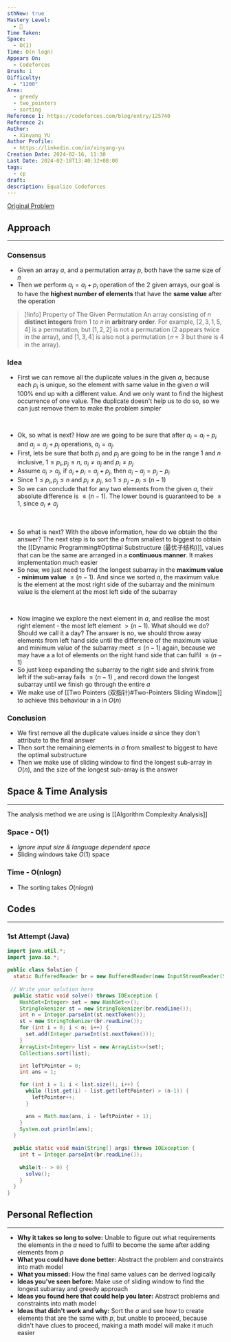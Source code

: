 ```yaml
---
sthNew: true
Mastery Level:
  - 📕
Time Taken: 
Space:
  - O(1)
Time: O(n logn)
Appears On:
  - Codeforces
Brush: 1
Difficulty:
  - "1200"
Area:
  - greedy
  - two_pointers
  - sorting
Reference 1: https://codeforces.com/blog/entry/125740
Reference 2: 
Author:
  - Xinyang YU
Author Profile:
  - https://linkedin.com/in/xinyang-yu
Creation Date: 2024-02-16, 11:30
Last Date: 2024-02-18T13:40:32+08:00
tags:
  - cp
draft: 
description: Equalize Codeforces
---
```

[Original Problem](https://codeforces.com/contest/1928/problem/B)
## Approach
---
### Consensus
- Given an array $a$, and a permutation array $p$, both have the same size of $n$
- Then we perform $a_{i} = a_{i}+p_{i}$ operation of the 2 given arrays, our goal is to have the **highest number of elements** that have the **same value** after the operation

>[!info] Property of The Given Permutation
> An array consisting of $n$ **distinct integers** from 1 to 𝑛 in **arbitrary order**. For example, $[2,3,1,5,4]$ is a permutation, but $[1,2,2]$ is not a permutation ($2$ appears twice in the array), and $[1,3,4]$ is also not a permutation ($𝑛=3$ but there is $4$ in the array).

### Idea
- First we can remove all the duplicate values in the given $a$, because each $p_{i}$ is unique, so the element with same value in the given $a$ will 100% end up with a different value. And we only want to find the highest occurrence of one value. The duplicate doesn't help us to do so, so we can just remove them to make the problem simpler
</br>

- Ok, so what is next? How are we going to be sure that after $a_{i} = a_{i}+p_{i}$ and $a_{j} = a_{j}+p_{j}$ operations, $a_{i} = a_{j}$.
- First, lets be sure that both $p_{i}$ and $p_{j}$ are going to be in the range $1$ and $n$ inclusive, $1 \le p_{i},p_{j} \le n$, $a_{i} \ne a_{j}$ and $p_{i} \ne p_{j}$
- Assume $a_{i} \gt a_{j}$, if $a_{i} + p_{i} = a_{j} + p_{j}$, then $a_{i} - a_{j} = p_{j} - p_{i}$
- Since $1 \le p_{i},p_{j} \le n$ and $p_{i} \ne p_{j}$,  so $1 \le p_{j} - p_{i} \le (n-1)$
- So we can conclude that for any two elements from the given $a$, their absolute difference is $\le (n-1)$. The lower bound is guaranteed to be $\ge 1$, since $a_{i} \ne a_{j}$
</br>

- So what is next? With the above information, how do we obtain the the answer? The next step is to sort the $a$ from smallest to biggest to obtain the [[Dynamic Programming#Optimal Substructure (最优子结构)]], values that can be the same are arranged in a **continuous manner**. It makes implementation much easier
- So now, we just need to find the longest subarray in the **maximum value - minimum value** $\le (n-1)$. And since we sorted $a$, the maximum value is the element at the most right side of the subarray and the minimum value is the element at the most left side of the subarray
</br>

- Now imagine we explore the next element in $a$, and realise the most right element - the most left element $\gt (n-1)$. What should we do? Should we call it a day? The answer is no, we should throw away elements from left hand side until the difference of the maximum value and minimum value of the subarray meet $\le (n-1)$ again, because we may have a a lot of elements on the right hand side that can fulfil $\le (n-1)$ 
- So just keep expanding the subarray to the right side and shrink from left if the sub-array fails $\le (n-1)$ , and record down the longest subarray until we finish go through the entire $a$
- We make use of [[Two Pointers (双指针)#Two-Pointers Sliding Window]] to achieve this behaviour in a in $O(n)$
### Conclusion
- We first remove all the duplicate values inside $a$ since they don't attribute to the final answer
- Then sort the remaining elements in $a$ from smallest to biggest to have the optimal substructure
- Then we make use of sliding window to find the longest sub-array in $O(n)$, and the size of the longest sub-array is the answer


## Space & Time Analysis
---
The analysis method we are using is [[Algorithm Complexity Analysis]]
### Space - O(1)
- *Ignore input size & language dependent space*
- Sliding windows take $O(1)$ space
### Time - O(nlogn)
- The sorting takes $O(nlogn)$
 

## Codes
---
### 1st Attempt (Java)
```java
import java.util.*;
import java.io.*;
 
public class Solution {
  static BufferedReader br = new BufferedReader(new InputStreamReader(System.in));
 
 // Write your solution here
  public static void solve() throws IOException {
    HashSet<Integer> set = new HashSet<>();
    StringTokenizer st = new StringTokenizer(br.readLine());
    int n = Integer.parseInt(st.nextToken());
    st = new StringTokenizer(br.readLine());
    for (int i = 0; i < n; i++) {
      set.add(Integer.parseInt(st.nextToken()));
    }
    ArrayList<Integer> list = new ArrayList<>(set);
    Collections.sort(list);

    int leftPointer = 0;
    int ans = 1;

    for (int i = 1; i < list.size(); i++) {
      while (list.get(i) - list.get(leftPointer) > (n-1)) {
        leftPointer++;
      }

      ans = Math.max(ans, i - leftPointer + 1);
    }
    System.out.println(ans);
  }
 
  public static void main(String[] args) throws IOException {
    int t = Integer.parseInt(br.readLine());
    
    while(t-- > 0) {
      solve();
    }
  }
}
```

## Personal Reflection
---
- **Why it takes so long to solve:** Unable to figure out what requirements the elements in the $a$ need to fulfil to become the same after adding elements from $p$
- **What you could have done better:** Abstract the problem and constraints into math model
- **What you missed:** How the final same values can be derived logically
- **Ideas you've seen before:** Make use of sliding window to find the longest subarray and greedy approach
- **Ideas you found here that could help you later:** Abstract problems and constraints into math model
- **Ideas that didn't work and why:** Sort the $a$ and see how to create elements that are the same with $p$, but unable to proceed, because didn't have clues to proceed, making a math model will make it much easier 